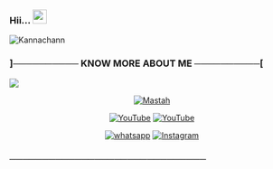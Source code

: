 ### Hii... <img src="https://media.giphy.com/media/hvRJCLFzcasrR4ia7z/giphy.gif" width="25px"/>

<img src="logo3.jpg" alt="Kannachann">

### ]────────── KNOW MORE ABOUT ME ──────────[

![](https://visitor-badge.glitch.me/badge?page_id=kannachann)

<p align="center"><a href="https://github.com/kannachann"><img title="Mastah" src="https://github-readme-stats.vercel.app/api?username=kannachann&show_icons=true&include_all_commits=true&theme=chartreuse-dark&cache_seconds=3200"></a>
</p>

<p align="center">
<a href="https://.com/githubprof"><img title="YouTube" src="https://img.shields.io/badge/kannachann-brightgreen?style=for-the-badge&logo=github"></a>
<a href="https://youtube.com/c/ZEEONEOFC"><img title="YouTube" src="https://img.shields.io/badge/Youtube-red?style=for-the-badge&logo=Youtube"></a>
</p>

<p align="center">
<a href="https://wa.me/6283143393763"><img title="whatsapp" src="https://img.shields.io/badge/whatsapp-blue?style=for-the-badge&logo=whatsapp"></a>
<a href="https://instagram.com/ppiowy_"><img title="Instagram" src="https://img.shields.io/badge/INSTAGRAM-purple?style=for-the-badge&logo=instagram"></a>
</p>

### ────────────────────────────── 
